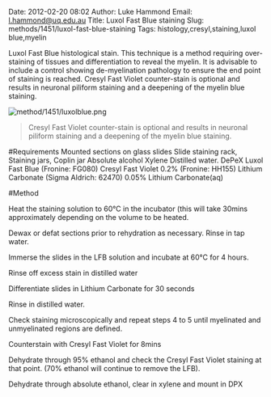 Date: 2012-02-20 08:02
Author: Luke Hammond
Email: l.hammond@uq.edu.au
Title: Luxol Fast Blue staining
Slug: methods/1451/luxol-fast-blue-staining
Tags: histology,cresyl,staining,luxol blue,myelin

Luxol Fast Blue histological stain. This technique is a method requiring over-staining of tissues and differentiation to reveal the myelin. It is advisable to include a control showing de-myelination pathology to ensure the end point of staining is reached. Cresyl Fast Violet counter-stain is optional and results in neuronal piliform staining and a deepening of the myelin blue staining.


![method/1451/luxolblue.png](/static/images/method/1451/luxolblue.png)



>Cresyl Fast Violet counter-stain is optional and results in neuronal piliform staining and a deepening of the myelin blue staining.


#Requirements
Mounted sections on glass slides
Slide staining rack, Staining jars, Coplin jar
Absolute alcohol
Xylene
Distilled water.
DePeX
Luxol Fast Blue (Fronine: FG080)
Cresyl Fast Violet 0.2% (Fronine: HH155)
Lithium Carbonate (Sigma Aldrich: 62470)
0.05% Lithium Carbonate(aq)

#Method

Heat the staining solution to 60°C in the incubator (this will take 30mins approximately depending on the volume to be heated.



Dewax or defat sections prior to rehydration as necessary. Rinse in tap water.



Immerse the slides in the LFB solution and incubate at 60°C for 4 hours.



Rinse off excess stain in distilled water



Differentiate slides in Lithium Carbonate for 30 seconds



Rinse in distilled water.



Check staining microscopically and repeat steps 4 to 5 until myelinated and unmyelinated regions are defined.



Counterstain with Cresyl Fast Violet for 8mins



Dehydrate through 95% ethanol and check the Cresyl Fast Violet staining at that point. (70% ethanol will continue to remove the LFB).



Dehydrate through absolute ethanol, clear in xylene and mount in DPX





